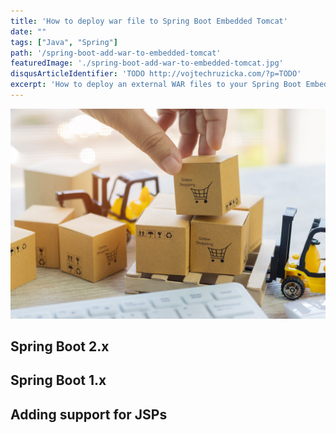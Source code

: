 ```yaml
---
title: 'How to deploy war file to Spring Boot Embedded Tomcat'
date: ""
tags: ["Java", "Spring"]
path: '/spring-boot-add-war-to-embedded-tomcat'
featuredImage: './spring-boot-add-war-to-embedded-tomcat.jpg'
disqusArticleIdentifier: 'TODO http://vojtechruzicka.com/?p=TODO'
excerpt: 'How to deploy an external WAR files to your Spring Boot Embedded Tomcat.'
---
```


![Spring add war to embedded Tomcat](spring-boot-add-war-to-embedded-tomcat.jpg)


## Spring Boot 2.x

## Spring Boot 1.x

## Adding support for JSPs